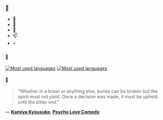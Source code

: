 ### 👋

- 🔭
- 🌱
- 💬
- 📫
- ⚡

#### 🧏

[![Most used languages](https://github-readme-stats-aynah.vercel.app/api/top-langs/?username=aynh&theme=solarized-dark&langs_count=6&layout=compact&hide_title=true)](https://github.com/anuraghazra/github-readme-stats#gh-dark-mode-only)
[![Most used languages](https://github-readme-stats-aynah.vercel.app/api/top-langs/?username=aynh&theme=solarized-light&langs_count=6&layout=compact&hide_title=true)](https://github.com/anuraghazra/github-readme-stats#gh-light-mode-only)

#### 💬

> "Whether in a brawl or anything else, bones can be broken but the spirit must not yield. Once a decision was made, it must be upheld until the bitter end."

&mdash; [**Kamiya Kyousuke**](https://myanimelist.net/character.php?q=Kamiya%20Kyousuke&cat=character), [**Psycho Love Comedy**](https://myanimelist.net/search/all?q=Psycho%20Love%20Comedy&cat=all)
